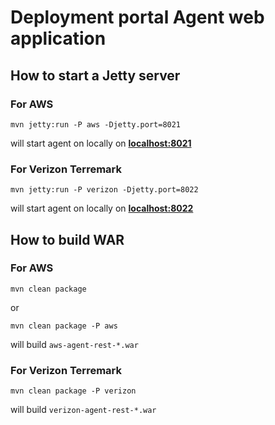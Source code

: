 # Deployment portal Agent web application
## How to start a Jetty server 
### For AWS
    
    mvn jetty:run -P aws -Djetty.port=8021
    
will start agent on locally on [**localhost:8021**](http://localhost:8021)     

### For Verizon Terremark

    mvn jetty:run -P verizon -Djetty.port=8022
    
will start agent on locally on [**localhost:8022**](http://localhost:8022)     
    

## How to build WAR 
### For AWS

    mvn clean package
or

    mvn clean package -P aws
will build `aws-agent-rest-*.war`     

### For Verizon Terremark

    mvn clean package -P verizon
will build `verizon-agent-rest-*.war`     

